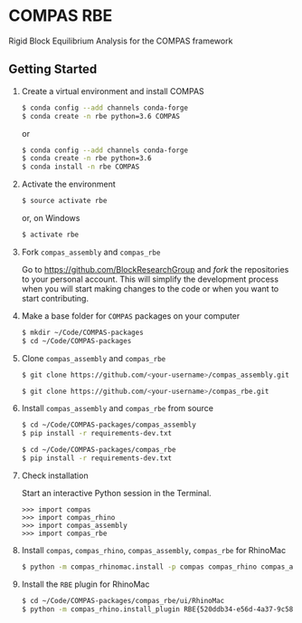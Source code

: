 # COMPAS RBE

Rigid Block Equilibrium Analysis for the COMPAS framework


## Getting Started

1.  Create a virtual environment and install COMPAS

    ```bash
    $ conda config --add channels conda-forge
    $ conda create -n rbe python=3.6 COMPAS
    ```

    or

    ```bash
    $ conda config --add channels conda-forge
    $ conda create -n rbe python=3.6
    $ conda install -n rbe COMPAS
    ```

2.  Activate the environment

    ```bash
    $ source activate rbe
    ```

    or, on Windows

    ```bash
    $ activate rbe
    ```

3.  Fork `compas_assembly` and `compas_rbe`

    Go to https://github.com/BlockResearchGroup and *fork* the repositories to your
    personal account. This will simplify the development process when you will start
    making changes to the code or when you want to start contributing.

4.  Make a base folder for `COMPAS` packages on your computer

    ```bash
    $ mkdir ~/Code/COMPAS-packages 
    $ cd ~/Code/COMPAS-packages
    ```

5.  Clone `compas_assembly` and `compas_rbe`

    ```bash
    $ git clone https://github.com/<your-username>/compas_assembly.git
    ```    

    ```bash
    $ git clone https://github.com/<your-username>/compas_rbe.git
    ```    

6.  Install `compas_assembly` and `compas_rbe` from source

    ```bash
    $ cd ~/Code/COMPAS-packages/compas_assembly
    $ pip install -r requirements-dev.txt
    ```

    ```bash
    $ cd ~/Code/COMPAS-packages/compas_rbe
    $ pip install -r requirements-dev.txt
    ```

7.  Check installation

    Start an interactive Python session in the Terminal.

    ```ipython
    >>> import compas
    >>> import compas_rhino
    >>> import compas_assembly
    >>> import compas_rbe
    ```

8.  Install `compas`, `compas_rhino`, `compas_assembly`, `compas_rbe` for RhinoMac

    ```bash
    $ python -m compas_rhinomac.install -p compas compas_rhino compas_assembly compas_rbe
    ```

9.  Install the `RBE` plugin for RhinoMac

    ```bash
    $ cd ~/Code/COMPAS-packages/compas_rbe/ui/RhinoMac
    $ python -m compas_rhino.install_plugin RBE{520ddb34-e56d-4a37-9c58-1da10edd1d62}
    ```
